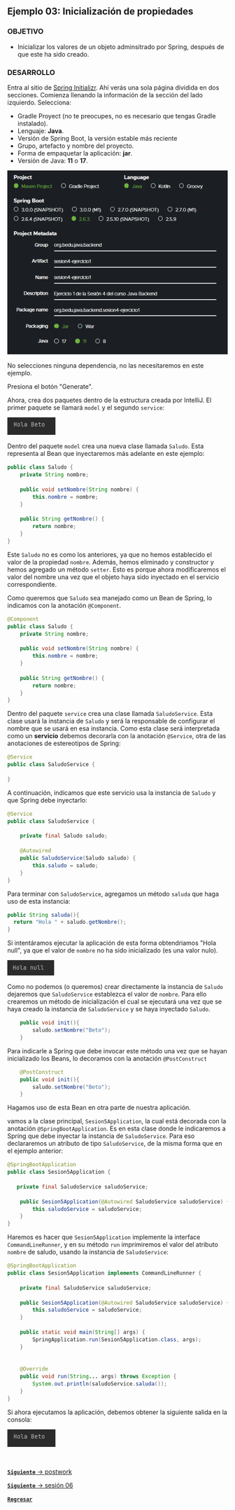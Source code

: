 ## Ejemplo 03: Inicialización de propiedades

### OBJETIVO

- Inicializar los valores de un objeto adminsitrado por Spring, después de que este ha sido creado.


### DESARROLLO

Entra al sitio de [Spring Initializr](https://start.spring.io/). Ahí verás una sola página dividida en dos secciones. Comienza llenando la información de la sección del lado izquierdo. Selecciona:
  - Gradle Proyect (no te preocupes, no es necesario que tengas Gradle instalado).
  - Lenguaje: **Java**.
  - Versión de Spring Boot, la versión estable más reciente
  - Grupo, artefacto y nombre del proyecto.
  - Forma de empaquetar la aplicación: **jar**.
  - Versión de Java: **11** o **17**.

![](img/img_01.png)

No selecciones ninguna dependencia, no las necesitaremos en este ejemplo.

Presiona el botón "Generate".

Ahora, crea dos paquetes dentro de la estructura creada por IntelliJ. El primer paquete se llamará `model` y el segundo `service`:

![](img/img_002.png)

Dentro del paquete `model` crea una nueva clase llamada `Saludo`. Esta representa al Bean que inyectaremos más adelante en este ejemplo:

```java
public class Saludo {
    private String nombre;

    public void setNombre(String nombre) {
        this.nombre = nombre;
    }

    public String getNombre() {
        return nombre;
    }
}
```

Este `Saludo` no es como los anteriores, ya que no hemos establecido el valor de la propiedad `nombre`. Además, hemos eliminado y constructor y hemos agregado un método `setter`. Esto es porque ahora modificaremos el valor del nombre una vez que el objeto haya sido inyectado en el servicio correspondiente.

Como queremos que `Saludo` sea manejado como un Bean de Spring, lo indicamos con la anotación `@Component`. 


```java
@Component
public class Saludo {
    private String nombre;

    public void setNombre(String nombre) {
        this.nombre = nombre;
    }

    public String getNombre() {
        return nombre;
    }
}

```

Dentro del paquete `service` crea una clase llamada `SaludoService`. Esta clase usará la instancia de `Saludo` y será la responsable de configurar el nombre que se usará en esa instancia. Como esta clase será interpretada como un **servicio** debemos decorarla con la anotación `@Service`, otra de las anotaciones de estereotipos de Spring:

```java
@Service
public class SaludoService {

}
```

A continuación, indicamos que este servicio usa la instancia de `Saludo` y que Spring debe inyectarlo:

```java
@Service
public class SaludoService {

    private final Saludo saludo;

    @Autowired
    public SaludoService(Saludo saludo) {
        this.saludo = saludo;
    }
}
```

Para terminar con `SaludoService`, agregamos un método `saluda` que haga uso de esta instancia:

```java
public String saluda(){
  return "Hola " + saludo.getNombre();
}
```

Si intentáramos ejecutar la aplicación de esta forma obtendriamos "Hola null", ya que el valor de `nombre` no ha sido inicializado (es una valor nulo).

![](img/img_001.png)

Como no podemos (o queremos) crear directamente la instancia de `Saludo` dejaremos que `SaludoService` establezca el valor de `nombre`. Para ello crearemos un método de inicialización el cual se ejecutará una vez que se haya creado la instancia de `SaludoService` y se haya inyectado `Saludo`. 

```java
    public void init(){
        saludo.setNombre("Beto");
    }
```

Para indicarle a Spring que debe invocar este método una vez que se hayan inicializado los Beans, lo decoramos con la anotación `@PostConstruct`

```java
    @PostConstruct
    public void init(){
        saludo.setNombre("Beto");
    }
```

Hagamos uso de esta Bean en otra parte de nuestra aplicación.

vamos a la clase principal, `Sesion5Application`, la cual está decorada con la anotación `@SpringBootApplication`. Es en esta clase donde le indicaremos a Spring que debe inyectar la instancia de `SaludoService`. Para eso declararemos un atributo de tipo `SaludoService`, de la misma forma que en el ejemplo anterior:

```java
@SpringBootApplication
public class Sesion5Application {

   private final SaludoService saludoService;

    public Sesion5Application(@Autowired SaludoService saludoService) {
        this.saludoService = saludoService;
    }
}
```

Haremos es hacer que `Sesion5Application` implemente la interface `CommandLineRunner`, y en su método `run` imprimiremos el valor del atributo `nombre` de saludo, usando la instancia de `SaludoService`:

```java
@SpringBootApplication
public class Sesion5Application implements CommandLineRunner {

    private final SaludoService saludoService;

    public Sesion5Application(@Autowired SaludoService saludoService) {
        this.saludoService = saludoService;
    }

    public static void main(String[] args) {
        SpringApplication.run(Sesion5Application.class, args);
    }


    @Override
    public void run(String... args) throws Exception {
        System.out.println(saludoService.saluda());
    }
}

```

Si ahora ejecutamos la aplicación, debemos obtener la siguiente salida en la consola:

![](img/img_002.png)


<br>

[**`Siguiente`** -> postwork](../Postwork/)

[**`Siguiente`** -> sesión 06](../../Sesion-06/)

[**`Regresar`**](../)